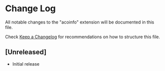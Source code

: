 # Change Log

All notable changes to the "acoinfo" extension will be documented in this file.

Check [Keep a Changelog](http://keepachangelog.com/) for recommendations on how to structure this file.

## [Unreleased]

- Initial release